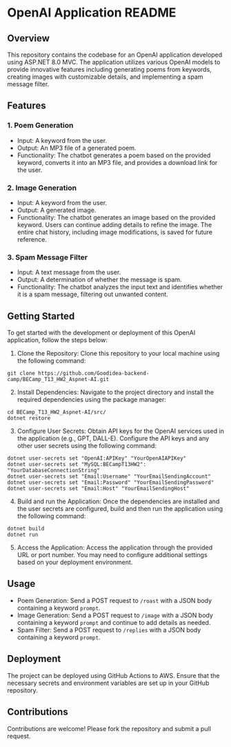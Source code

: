 # OpenAI Application README

## Overview

This repository contains the codebase for an OpenAI application developed using ASP.NET 8.0 MVC. The application utilizes various OpenAI models to provide innovative features including generating poems from keywords, creating images with customizable details, and implementing a spam message filter.

## Features

### 1. Poem Generation

- Input: A keyword from the user.
- Output: An MP3 file of a generated poem.
- Functionality: The chatbot generates a poem based on the provided keyword, converts it into an MP3 file, and provides a download link for the user.

### 2. Image Generation

- Input: A keyword from the user.
- Output: A generated image.
- Functionality: The chatbot generates an image based on the provided keyword. Users can continue adding details to refine the image. The entire chat history, including image modifications, is saved for future reference.

### 3. Spam Message Filter

- Input: A text message from the user.
- Output: A determination of whether the message is spam.
- Functionality: The chatbot analyzes the input text and identifies whether it is a spam message, filtering out unwanted content.

## Getting Started

To get started with the development or deployment of this OpenAI application, follow the steps below:

1. Clone the Repository: Clone this repository to your local machine using the following command:

```
git clone https://github.com/Goodidea-backend-camp/BECamp_T13_HW2_Aspnet-AI.git
```

2. Install Dependencies: Navigate to the project directory and install the required dependencies using the package manager:

```
cd BECamp_T13_HW2_Aspnet-AI/src/
dotnet restore
```

3. Configure User Secrets: Obtain API keys for the OpenAI services used in the application (e.g., GPT, DALL-E). Configure the API keys and any other user secrets using the following command:

```
dotnet user-secrets set "OpenAI:APIKey" "YourOpenAIAPIKey"
dotnet user-secrets set "MySQL:BECampT13HW2": "YourDatabaseConnectionString"
dotnet user-secrets set "Email:Username" "YourEmailSendingAccount"
dotnet user-secrets set "Email:Password" "YourEmailSendingPassword"
dotnet user-secrets set "Email:Host" "YourEmailSendingHost"
```

4. Build and run the Application: Once the dependencies are installed and the user secrets are configured, build and then run the application using the following command:

```
dotnet build
dotnet run
```

5. Access the Application: Access the application through the provided URL or port number. You may need to configure additional settings based on your deployment environment.

## Usage
- Poem Generation: Send a POST request to `/roast` with a JSON body containing a keyword `prompt`.
- Image Generation: Send a POST request to `/image` with a JSON body containing a keyword `prompt` and continue to add details as needed.
- Spam Filter: Send a POST request to `/replies` with a JSON body containing a keyword `prompt`.

## Deployment
The project can be deployed using GitHub Actions to AWS. Ensure that the necessary secrets and environment variables are set up in your GitHub repository.

## Contributions
Contributions are welcome! Please fork the repository and submit a pull request.